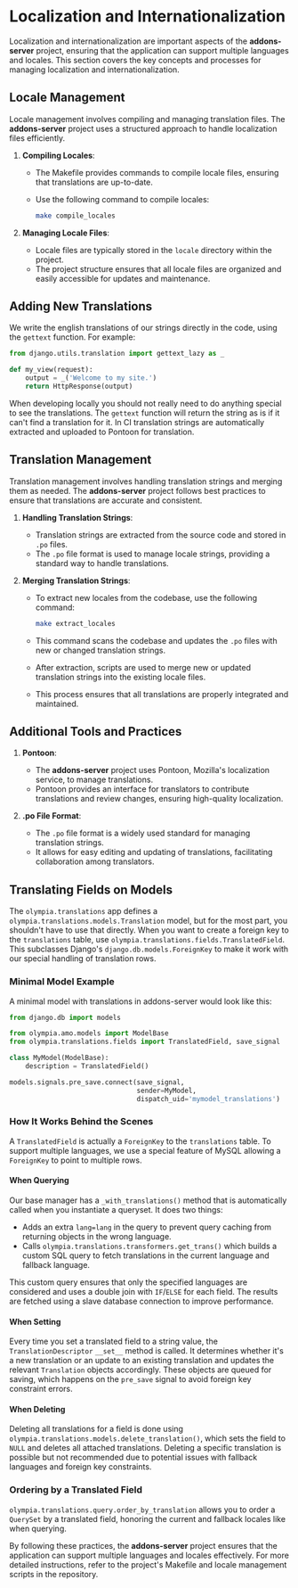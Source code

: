 # Localization and Internationalization

Localization and internationalization are important aspects of the **addons-server** project, ensuring that the application can support multiple languages and locales. This section covers the key concepts and processes for managing localization and internationalization.

## Locale Management

Locale management involves compiling and managing translation files. The **addons-server** project uses a structured approach to handle localization files efficiently.

1. **Compiling Locales**:
   - The Makefile provides commands to compile locale files, ensuring that translations are up-to-date.
   - Use the following command to compile locales:

     ```sh
     make compile_locales
     ```

2. **Managing Locale Files**:
   - Locale files are typically stored in the `locale` directory within the project.
   - The project structure ensures that all locale files are organized and easily accessible for updates and maintenance.

## Adding New Translations

We write the english translations of our strings directly in the code, using the `gettext` function. For example:

```python
from django.utils.translation import gettext_lazy as _

def my_view(request):
    output = _('Welcome to my site.')
    return HttpResponse(output)
```

When developing locally you should not really need to do anything special to see the translations. The `gettext` function will return the string as is if it can't find a translation for it. In CI translation strings are automatically extracted and uploaded to Pontoon for translation.

## Translation Management

Translation management involves handling translation strings and merging them as needed. The **addons-server** project follows best practices to ensure that translations are accurate and consistent.

1. **Handling Translation Strings**:
   - Translation strings are extracted from the source code and stored in `.po` files.
   - The `.po` file format is used to manage locale strings, providing a standard way to handle translations.

2. **Merging Translation Strings**:
   - To extract new locales from the codebase, use the following command:

     ```sh
     make extract_locales
     ```

   - This command scans the codebase and updates the `.po` files with new or changed translation strings.
   - After extraction, scripts are used to merge new or updated translation strings into the existing locale files.
   - This process ensures that all translations are properly integrated and maintained.

## Additional Tools and Practices

1. **Pontoon**:
   - The **addons-server** project uses Pontoon, Mozilla's localization service, to manage translations.
   - Pontoon provides an interface for translators to contribute translations and review changes, ensuring high-quality localization.

2. **.po File Format**:
   - The `.po` file format is a widely used standard for managing translation strings.
   - It allows for easy editing and updating of translations, facilitating collaboration among translators.

## Translating Fields on Models

The `olympia.translations` app defines a `olympia.translations.models.Translation` model, but for the most part, you shouldn't have to use that directly. When you want to create a foreign key to the `translations` table, use `olympia.translations.fields.TranslatedField`. This subclasses Django's `django.db.models.ForeignKey` to make it work with our special handling of translation rows.

### Minimal Model Example

A minimal model with translations in addons-server would look like this:

```python
from django.db import models

from olympia.amo.models import ModelBase
from olympia.translations.fields import TranslatedField, save_signal

class MyModel(ModelBase):
    description = TranslatedField()

models.signals.pre_save.connect(save_signal,
                                sender=MyModel,
                                dispatch_uid='mymodel_translations')
```

### How It Works Behind the Scenes

A `TranslatedField` is actually a `ForeignKey` to the `translations` table. To support multiple languages, we use a special feature of MySQL allowing a `ForeignKey` to point to multiple rows.

#### When Querying

Our base manager has a `_with_translations()` method that is automatically called when you instantiate a queryset. It does two things:

- Adds an extra `lang=lang` in the query to prevent query caching from returning objects in the wrong language.
- Calls `olympia.translations.transformers.get_trans()` which builds a custom SQL query to fetch translations in the current language and fallback language.

This custom query ensures that only the specified languages are considered and uses a double join with `IF`/`ELSE` for each field. The results are fetched using a slave database connection to improve performance.

#### When Setting

Every time you set a translated field to a string value, the `TranslationDescriptor` `__set__` method is called. It determines whether it's a new translation or an update to an existing translation and updates the relevant `Translation` objects accordingly. These objects are queued for saving, which happens on the `pre_save` signal to avoid foreign key constraint errors.

#### When Deleting

Deleting all translations for a field is done using `olympia.translations.models.delete_translation()`, which sets the field to `NULL` and deletes all attached translations. Deleting a specific translation is possible but not recommended due to potential issues with fallback languages and foreign key constraints.

### Ordering by a Translated Field

`olympia.translations.query.order_by_translation` allows you to order a `QuerySet` by a translated field, honoring the current and fallback locales like when querying.

By following these practices, the **addons-server** project ensures that the application can support multiple languages and locales effectively. For more detailed instructions, refer to the project's Makefile and locale management scripts in the repository.
